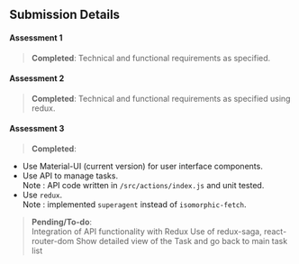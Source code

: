 ## Submission Details

#### Assessment 1		
> **Completed**: Technical and functional requirements as specified.

#### Assessment 2		
> **Completed**: Technical and functional requirements as specified using redux.

#### Assessment 3		
> **Completed**:
* Use Material-UI (current version) for user interface components.
* Use API to manage tasks. <br>Note : API code written in `/src/actions/index.js` and unit tested. 
* Use `redux`. <br>Note : implemented `superagent` instead of `isomorphic-fetch`.

> **Pending/To-do**:		
		Integration of API functionality with Redux
		Use of redux-saga, react-router-dom
		Show detailed view of the Task and go back to main task list
